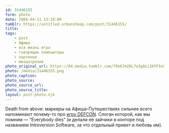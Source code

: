 ```yaml
---
id: 31446155
form: photo
date: 2008-04-11 13:19:00
tumblr: https://untitled.urbansheep.com/post/31446155/
title:
tags:
    - post
    - Афиша
    - вся жизнь игра
    - говорящие компьютеры
    - картинки
    - мизантропия
photo_original_url: https://64.media.tumblr.com/78n67m26L7o3g0si1KYF3sOm_640.png
photo: /media/31446155.png
photo_caption: 
photo_source:
photo_source_url:
photo_source_title:
layout: post-photo.njk
---
```


<p>Death from above: маркеры на Афиша-Путешествиях сильнее всего напоминают почему-то про <a href="http://steamgames.com/v/index.php?area=game&amp;AppId=1520">игру DEFCON</a>. Слоган которой, как мы помним — “Everybody dies” (и делали её зайчики в конторе под названием Introversion Software, за что отдельный привет и любовь им).</p>
